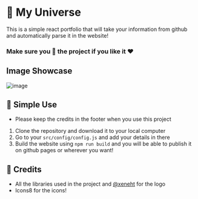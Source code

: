 # 🔱 My Universe

This is a simple react portfolio that will take your information from github and automatically parse it in the website!


### Make sure you 🌟 the project if you like it ❤

## Image Showcase

![image](https://cdn.discordapp.com/attachments/760822494419484672/1157748427648680109/169609913232972653.png)
## 🌳 Simple Use

* Please keep the credits in the footer when you use this project

1. Clone the repository and download it to your local computer
2. Go to your `src/config/config.js` and add your details in there
3. Build the website using `npm run build` and you will be able to publish it on github pages or wherever you want!

## 💫 Credits

* All the libraries used in the project and [@xeneht](https://github.com/xeneht) for the logo
* Icons8 for the icons!